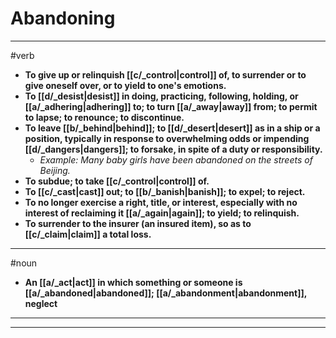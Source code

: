 # Abandoning
---
#verb
- **To give up or relinquish [[c/_control|control]] of, to surrender or to give oneself over, or to yield to one's emotions.**
- **To [[d/_desist|desist]] in doing, practicing, following, holding, or [[a/_adhering|adhering]] to; to turn [[a/_away|away]] from; to permit to lapse; to renounce; to discontinue.**
- **To leave [[b/_behind|behind]]; to [[d/_desert|desert]] as in a ship or a position, typically in response to overwhelming odds or impending [[d/_dangers|dangers]]; to forsake, in spite of a duty or responsibility.**
	- _Example: Many baby girls have been abandoned on the streets of Beijing._
- **To subdue; to take [[c/_control|control]] of.**
- **To [[c/_cast|cast]] out; to [[b/_banish|banish]]; to expel; to reject.**
- **To no longer exercise a right, title, or interest, especially with no interest of reclaiming it [[a/_again|again]]; to yield; to relinquish.**
- **To surrender to the insurer (an insured item), so as to [[c/_claim|claim]] a total loss.**
---
#noun
- **An [[a/_act|act]] in which something or someone is [[a/_abandoned|abandoned]]; [[a/_abandonment|abandonment]], neglect**
---
---
